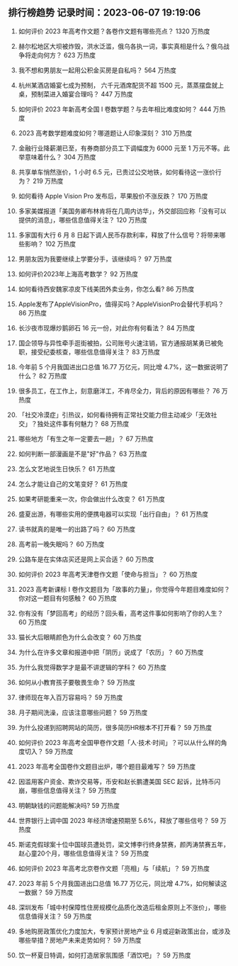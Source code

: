 
## 排行榜趋势 记录时间：2023-06-07 19:19:06
  
  1. 如何评价 2023 年高考作文题？各卷作文题有哪些亮点？ 1320 万热度
    
  2. 赫尔松地区大坝被炸毁，洪水泛滥，俄乌各执一词，事实真相是什么？俄乌战争将走向何方？ 623 万热度
    
  3. 我不想和男朋友一起用公积金买房是自私吗？ 564 万热度
    
  4. 杭州某酒店婚宴七成为预制， 六千元酒席配货不超 1500 元，蒸蒸摆盘就上桌，预制菜进入婚宴合理吗？ 447 万热度
    
  5. 如何评价 2023 年新高考全国 Ⅰ 卷数学题？与去年相比难度如何？ 444 万热度
    
  6. 2023 高考数学题难度如何？哪道题让人印象深刻？ 310 万热度
    
  7. 金融行业降薪潮已至，有券商部分员工下调幅度为 6000 元至 1 万元不等。此举意味着什么？ 304 万热度
    
  8. 共享单车悄然涨价，1 小时 6.5 元，已贵过公交地铁，如何看待这一涨价行为？ 219 万热度
    
  9. 如何看待 Apple Vision Pro 发布后，苹果股价不涨反跌？ 170 万热度
    
  10. 多家美媒报道「美国务卿布林肯将在几周内访华」，外交部回应称「没有可以提供的消息」，哪些信息值得关注？ 120 万热度
    
  11. 多家国有大行 6 月 8 日起下调人民币存款利率，释放了什么信号？将带来哪些影响？ 102 万热度
    
  12. 男朋友因为我要继续上学要分手，该继续吗？ 97 万热度
    
  13. 如何评价2023年上海高考数学？ 92 万热度
    
  14. 如何看待西安魏家凉皮下线美团外卖业务，你怎么看? 86 万热度
    
  15. Apple发布了AppleVisionPro，值得买吗？AppleVisionPro会替代手机吗？ 86 万热度
    
  16. 长沙夜市现爆炒鹅卵石 16 元一份，对此你有何看法？ 84 万热度
    
  17. 国企领导与异性牵手逛街被拍，公司账号火速注销，官方通报胡某勇已被免职，接受纪委核查，哪些信息值得关注？ 83 万热度
    
  18. 今年前 5 个月我国进出口总值 16.77 万亿元，同比增 4.7%，这一数据说明了什么？ 82 万热度
    
  19. 很多员工，在工作上，刻意磨洋工，不肯尽全力，背后的原因有哪些？ 76 万热度
    
  20. 「社交冷漠症」引热议，如何看待拥有正常社交能力但主动减少「无效社交」？独处这件事有何魅力？ 68 万热度
    
  21. 哪些地方「有生之年一定要去一趟」？ 67 万热度
    
  22. 如何判断一部漫画是不是"好"作品？ 63 万热度
    
  23. 怎么文艺地说生日快乐？ 61 万热度
    
  24. 怎么才能让自己的文笔变好？ 61 万热度
    
  25. 如果考研能重来一次，你会做出什么改变？ 61 万热度
    
  26. 盛夏出游，有哪些实用的便携电器可以实现「出行自由」？ 61 万热度
    
  27. 读书就真的是唯一的出路了吗？ 60 万热度
    
  28. 高考前一晚失眠吗？ 60 万热度
    
  29. 公路车是在实体店买还是网上买合适？ 60 万热度
    
  30. 如何评价 2023 年高考天津卷作文题「使命与担当」？ 60 万热度
    
  31. 2023 高考新课标 I 卷作文题目为「故事的力量」，你觉得今年题目难度如何？你对这一题目有何感触？ 60 万热度
    
  32. 你有没有「梦回高考」的经历？回头看，高考这件事如何影响了你的人生？ 60 万热度
    
  33. 猫长大后眼睛颜色为什么会改变？ 60 万热度
    
  34. 为什么在许多文章和报道中把「阴历」说成了「农历」？ 60 万热度
    
  35. 为什么我觉得数学才是最不讲逻辑的学科？ 60 万热度
    
  36. 如何从小教育孩子要敬畏生命？ 59 万热度
    
  37. 律师现在年入百万容易吗？ 59 万热度
    
  38. 月子期间洗澡，应该注意哪些问题？ 59 万热度
    
  39. 为什么投递到招聘网站的简历，很多简历HR根本不打开看？ 59 万热度
    
  40. 如何评价 2023 年高考全国甲卷作文题「人·技术·时间」？可以从什么样的角度切入？ 59 万热度
    
  41. 2023 年高考全国卷作文题目出炉，哪个题目最难写？ 59 万热度
    
  42. 因滥用客户资金、欺诈交易等，币安和赵长鹏遭美国 SEC 起诉，比特币闪崩，哪些信息值得关注？ 59 万热度
    
  43. 明朝缺钱的问题能解决吗? 59 万热度
    
  44. 世界银行上调中国 2023 年经济增速预期至 5.6%，释放了哪些信号？ 59 万热度
    
  45. 斯诺克假球案十位中国球员遭处罚，梁文博李行终身禁赛，颜丙涛禁赛五年，赵心童20个月，哪些信息值得关注？ 59 万热度
    
  46. 如何评价 2023 年高考北京卷作文题「亮相」与「续航」？ 59 万热度
    
  47. 2023 年前 5 个月我国进出口总值 16.77 万亿元，同比增 4.7%，如何解读这一数据？ 59 万热度
    
  48. 深圳发布「城中村保障性住房规模化品质化改造后租金原则上不涨价」，哪些信息值得关注？ 59 万热度
    
  49. 多地购房政策优化力度加大，专家预计房地产业 6 月或迎新政策出台，或涉及哪些举措？房地产未来走势如何？ 59 万热度
    
  50. 饮一杯夏日特调，如何打造居家氛围感「酒饮吧」？ 59 万热度
    